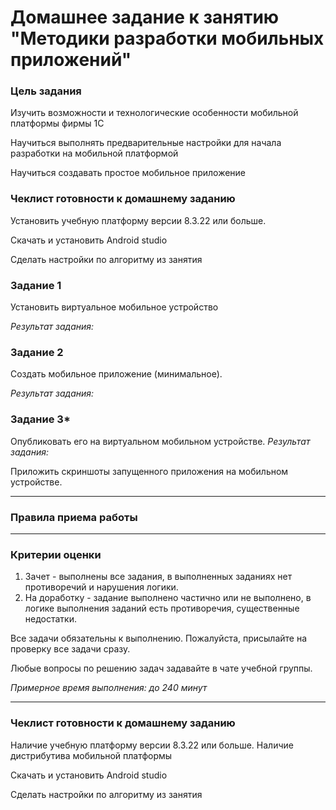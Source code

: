 # Домашнее задание к занятию "Методики разработки мобильных приложений"

### Цель задания

Изучить возможности и технологические особенности мобильной платформы фирмы 1С

Научиться выполнять предварительные настройки для начала разработки на  мобильной платформой

Научиться создавать простое мобильное приложение


### Чеклист готовности к домашнему заданию

Установить учебную платформу версии 8.3.22 или больше.

Скачать и установить Android studio

Сделать настройки по алгоритму из занятия

### Задание 1
Установить виртуальное мобильное устройство

 
*Результат задания:* 


### Задание 2
Создать мобильное приложение (минимальное).

*Результат задания:* 


### Задание 3*
Опубликовать его на виртуальном мобильном устройстве.
*Результат задания:* 

Приложить скриншоты запущенного приложения на мобильном устройстве.

------

### Правила приема работы




------
### Критерии оценки

1. Зачет - выполнены все задания, в выполненных заданиях нет противоречий и нарушения логики. 
2. На доработку - задание выполнено частично или не выполнено, в логике выполнения заданий есть противоречия, существенные недостатки.

Все задачи обязательны к выполнению. Пожалуйста, присылайте на проверку все задачи сразу.

Любые вопросы по решению задач задавайте в чате учебной группы.

*Примерное время выполнения: до 240 минут*

*********
### Чеклист готовности к домашнему заданию

Наличие учебную платформу версии 8.3.22 или больше. Наличие дистрибутива мобильной платформы 

Скачать и установить Android studio

Сделать настройки по алгоритму из занятия
